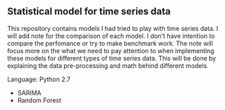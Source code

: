 ## Statistical model for time series data
This repository contains models I had tried to play with time series data. 
I will add note for the comparison of each model. I don't have intention to compare the perfomance or try to make benchmark work. The note will focus more on the what we need to pay attention to when implementing these models for different types of time series data. This will be done by explaining the data pre-processing and math behind different models.

Language: Python 2.7

- SARIMA
- Random Forest
